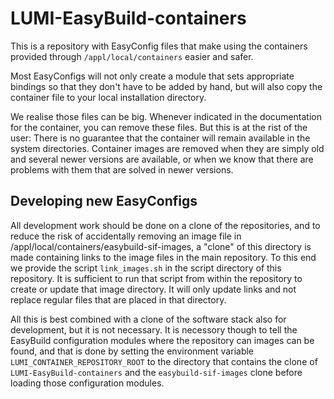 # LUMI-EasyBuild-containers

This is a repository with EasyConfig files that make using the containers provided
through `/appl/local/containers` easier and safer.

Most EasyConfigs will not only create a module that sets appropriate bindings
so that they don't have to be added by hand, but will also copy the container
file to your local installation directory.

We realise those files can be big. Whenever indicated in the documentation
for the container, you can remove these files. But this is at the rist of the
user: There is no guarantee that the container will remain available in the
system directories. Container images are removed when they are simply old and
several newer versions are available, or when we know that there are problems
with them that are solved in newer versions.


## Developing new EasyConfigs

All development work should be done on a clone of the repositories, and to reduce 
the risk of accidentally removing an image file in /appl/local/containers/easybuild-sif-images,
a "clone" of this directory is made containing links to the image files in the main
repository. To this end we provide the script `link_images.sh` in the script directory
of this repository. It is sufficient to run that script from within the repository
to create or update that image directory. It will only update links and not replace
regular files that are placed in that directory.

All this is best combined with a clone of the software stack also for development,
but it is not necessary. It is necessory though to tell the EasyBuild configuration
modules where the repository can images can be found, and that is done by setting
the environment variable `LUMI_CONTAINER_REPOSITORY_ROOT` to the directory that
contains the clone of `LUMI-EasyBuild-containers` and the `easybuild-sif-images`
clone before loading those configuration modules.
